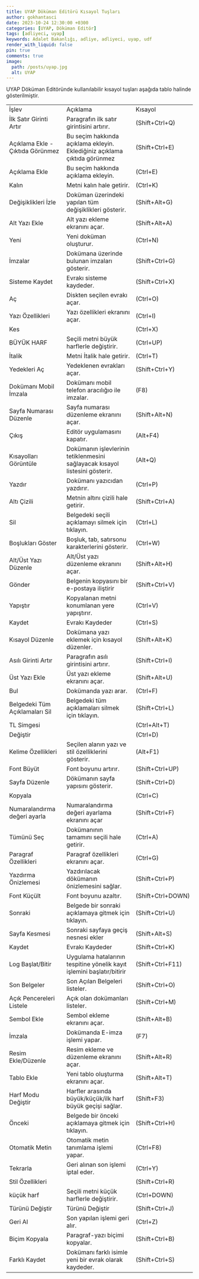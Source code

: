 ```yaml
---
title: UYAP Döküman Editörü Kısayol Tuşları
author: gokhantasci
date: 2023-10-24 12:30:00 +0300
categories: [UYAP, Döküman Editör]
tags: [adliyeci, uyap]
keywords: Adalet Bakanlığı, adliye, adliyeci, uyap, udf
render_with_liquid: false
pin: true
comments: true
image:
  path: /posts/uyap.jpg
  alt: UYAP
---
```


UYAP Döküman Editöründe kullanılabilir kısayol tuşları aşağıda tablo halinde gösterilmiştir.


<table>
    <tr>
        <td>İşlev</td>
        <td>Açıklama</td>
        <td>Kısayol</td>
    </tr>
    <tr>
        <td>İlk Satır Girinti Artır</td>
        <td>Paragrafın ilk satır girintisini artırır.</td>
        <td>(Shift+Ctrl+Q)</td>
    </tr>
    <tr>
        <td>Açıklama Ekle - Çıktıda Görünmez</td>
        <td>Bu seçim hakkında açıklama ekleyin. Eklediğiniz açıklama çıktıda görünmez</td>
        <td>(Shift+Ctrl+E)</td>
    </tr>
    <tr>
        <td>Açıklama Ekle</td>
        <td>Bu seçim hakkında açıklama ekleyin.</td>
        <td>(Ctrl+E)</td>
    </tr>
    <tr>
        <td>Kalın</td>
        <td>Metni kalın hale getirir.</td>
        <td>(Ctrl+K)</td>
    </tr>
    <tr>
        <td>Değişiklikleri İzle</td>
        <td>Doküman üzerindeki yapılan tüm değişiklikleri gösterir.</td>
        <td>(Shift+Alt+G)</td>
    </tr>
    <tr>
        <td>Alt Yazı Ekle</td>
        <td>Alt yazı ekleme ekranını açar.</td>
        <td>(Shift+Alt+A)</td>
    </tr>
    <tr>
        <td>Yeni</td>
        <td>Yeni doküman oluşturur.</td>
        <td>(Ctrl+N)</td>
    </tr>
    <tr>
        <td>İmzalar</td>
        <td>Dokümana üzerinde bulunan imzaları gösterir.</td>
        <td>(Shift+Ctrl+G)</td>
    </tr>
    <tr>
        <td>Sisteme Kaydet</td>
        <td>Evrakı sisteme kaydeder.</td>
        <td>(Shift+Ctrl+X)</td>
    </tr>
    <tr>
        <td>Aç</td>
        <td>Diskten seçilen evrakı açar.</td>
        <td>(Ctrl+O)</td>
    </tr>
    <tr>
        <td>Yazı Özellikleri</td>
        <td>Yazı özellikleri ekranını açar.</td>
        <td>(Ctrl+I)</td>
    </tr>
    <tr>
        <td>Kes</td>
        <td></td>
        <td>(Ctrl+X)</td>
    </tr>
    <tr>
        <td>BÜYÜK HARF</td>
        <td>Seçili metni büyük harflerle değiştirir.</td>
        <td>(Ctrl+UP)</td>
    </tr>
    <tr>
        <td>İtalik</td>
        <td>Metni İtalik hale getirir.</td>
        <td>(Ctrl+T)</td>
    </tr>
    <tr>
        <td>Yedekleri Aç</td>
        <td>Yedeklenen evrakları açar.</td>
        <td>(Shift+Ctrl+Y)</td>
    </tr>
    <tr>
        <td>Dokümanı Mobil İmzala</td>
        <td>Dokümanı mobil telefon aracılığıo ile imzalar.</td>
        <td>(F8)</td>
    </tr>
    <tr>
        <td>Sayfa Numarası Düzenle</td>
        <td>Sayfa numarası düzenleme ekranını açar.</td>
        <td>(Shift+Alt+N)</td>
    </tr>
    <tr>
        <td>Çıkış</td>
        <td>Editör uygulamasını kapatır.</td>
        <td>(Alt+F4)</td>
    </tr>
    <tr>
        <td>Kısayolları Görüntüle</td>
        <td>Dokümanın işlevlerinin tetiklenmesini sağlayacak kısayol listesini gösterir.</td>
        <td>(Alt+Q)</td>
    </tr>
    <tr>
        <td>Yazdır</td>
        <td>Dokümanı yazıcıdan yazdırır.</td>
        <td>(Ctrl+P)</td>
    </tr>
    <tr>
        <td>Altı Çizili</td>
        <td>Metnin altını çizili hale getirir.</td>
        <td>(Shift+Ctrl+A)</td>
    </tr>
    <tr>
        <td>Sil</td>
        <td>Belgedeki seçili açıklamayı silmek için tıklayın.</td>
        <td>(Ctrl+L)</td>
    </tr>
    <tr>
        <td>Boşlukları Göster</td>
        <td>Boşluk, tab, satırsonu karakterlerini gösterir.</td>
        <td>(Ctrl+W)</td>
    </tr>
    <tr>
        <td>Alt/Üst Yazı Düzenle</td>
        <td>Alt/Üst yazı düzenleme ekranını açar.</td>
        <td>(Shift+Alt+H)</td>
    </tr>
    <tr>
        <td>Gönder</td>
        <td>Belgenin kopyasını bir e-postaya iliştirir</td>
        <td>(Shift+Ctrl+V)</td>
    </tr>
    <tr>
        <td>Yapıştır</td>
        <td>Kopyalanan metni konumlanan yere yapıştırır.</td>
        <td>(Ctrl+V)</td>
    </tr>
    <tr>
        <td>Kaydet</td>
        <td>Evrakı Kaydeder</td>
        <td>(Ctrl+S)</td>
    </tr>
    <tr>
        <td>Kısayol Düzenle</td>
        <td>Dokümana yazı eklemek için kısayol düzenler.</td>
        <td>(Shift+Alt+K)</td>
    </tr>
    <tr>
        <td>Asılı Girinti Artır</td>
        <td>Paragrafın asılı girintisini artırır.</td>
        <td>(Shift+Ctrl+I)</td>
    </tr>
    <tr>
        <td>Üst Yazı Ekle</td>
        <td>Üst yazı ekleme ekranını açar.</td>
        <td>(Shift+Alt+U)</td>
    </tr>
    <tr>
        <td>Bul</td>
        <td>Dokümanda yazı arar.</td>
        <td>(Ctrl+F)</td>
    </tr>
    <tr>
        <td>Belgedeki Tüm Açıklamaları Sil</td>
        <td>Belgedeki tüm açıklamaları silmek için tıklayın.</td>
        <td>(Shift+Ctrl+L)</td>
    </tr>
    <tr>
        <td>TL Simgesi</td>
        <td></td>
        <td>(Ctrl+Alt+T)</td>
    </tr>
    <tr>
        <td>Değiştir</td>
        <td></td>
        <td>(Ctrl+D)</td>
    </tr>
    <tr>
        <td>Kelime Özellikleri</td>
        <td>Seçilen alanın yazı ve stil özelliklerini gösterir.</td>
        <td>(Alt+F1)</td>
    </tr>
    <tr>
        <td>Font Büyüt</td>
        <td>Font boyunu artırır.</td>
        <td>(Shift+Ctrl+UP)</td>
    </tr>
    <tr>
        <td>Sayfa Düzenle</td>
        <td>Dökümanın sayfa yapısını gösterir.</td>
        <td>(Shift+Ctrl+D)</td>
    </tr>
    <tr>
        <td>Kopyala</td>
        <td></td>
        <td>(Ctrl+C)</td>
    </tr>
    <tr>
        <td>Numaralandırma değeri ayarla</td>
        <td>Numaralandırma değeri ayarlama ekranını açar</td>
        <td>(Shift+Ctrl+F)</td>
    </tr>
    <tr>
        <td>Tümünü Seç</td>
        <td>Dokümanının tamamını seçili hale getirir.</td>
        <td>(Ctrl+A)</td>
    </tr>
    <tr>
        <td>Paragraf Özellikleri</td>
        <td>Paragraf özellikleri ekranını açar.</td>
        <td>(Ctrl+G)</td>
    </tr>
    <tr>
        <td>Yazdırma Önizlemesi</td>
        <td>Yazdırılacak dökümanın önizlemesini sağlar.</td>
        <td>(Shift+Ctrl+P)</td>
    </tr>
    <tr>
        <td>Font Küçült</td>
        <td>Font boyunu azaltır.</td>
        <td>(Shift+Ctrl+DOWN)</td>
    </tr>
    <tr>
        <td>Sonraki</td>
        <td>Belgede bir sonraki açıklamaya gitmek için tıklayın.</td>
        <td>(Shift+Ctrl+U)</td>
    </tr>
    <tr>
        <td>Sayfa Kesmesi</td>
        <td>Sonraki sayfaya geçiş nesnesi ekler</td>
        <td>(Shift+Alt+S)</td>
    </tr>
    <tr>
        <td>Kaydet</td>
        <td>Evrakı Kaydeder</td>
        <td>(Shift+Ctrl+K)</td>
    </tr>
    <tr>
        <td>Log Başlat/Bitir</td>
        <td>Uygulama hatalarının tespitine yönelik kayıt işlemini başlatır/bitirir</td>
        <td>(Shift+Ctrl+F11)</td>
    </tr>
    <tr>
        <td>Son Belgeler</td>
        <td>Son Açılan Belgeleri listeler.</td>
        <td>(Shift+Ctrl+O)</td>
    </tr>
    <tr>
        <td>Açık Pencereleri Listele</td>
        <td>Açık olan dokümanları listeler.</td>
        <td>(Shift+Ctrl+M)</td>
    </tr>
    <tr>
        <td>Sembol Ekle</td>
        <td>Sembol ekleme ekranını açar.</td>
        <td>(Shift+Alt+B)</td>
    </tr>
    <tr>
        <td>İmzala</td>
        <td>Dokümanda E-imza işlemi yapar.</td>
        <td>(F7)</td>
    </tr>
    <tr>
        <td>Resim Ekle/Düzenle</td>
        <td>Resim ekleme ve düzenleme ekranını açar.</td>
        <td>(Shift+Alt+R)</td>
    </tr>
    <tr>
        <td>Tablo Ekle</td>
        <td>Yeni tablo oluşturma ekranını açar.</td>
        <td>(Shift+Alt+T)</td>
    </tr>
    <tr>
        <td>Harf Modu Değiştir</td>
        <td>Harfler arasında büyük/küçük/ilk harf büyük geçişi sağlar.</td>
        <td>(Shift+F3)</td>
    </tr>
    <tr>
        <td>Önceki</td>
        <td>Belgede bir önceki açıklamaya gitmek için tıklayın.</td>
        <td>(Shift+Ctrl+H)</td>
    </tr>
    <tr>
        <td>Otomatik Metin</td>
        <td>Otomatik metin tanımlama işlemi yapar.</td>
        <td>(Ctrl+F8)</td>
    </tr>
    <tr>
        <td>Tekrarla</td>
        <td>Geri alınan son işlemi iptal eder.</td>
        <td>(Ctrl+Y)</td>
    </tr>
    <tr>
        <td>Stil Özellikleri</td>
        <td></td>
        <td>(Shift+Ctrl+R)</td>
    </tr>
    <tr>
        <td>küçük harf</td>
        <td>Seçili metni küçük harflerle değiştirir.</td>
        <td>(Ctrl+DOWN)</td>
    </tr>
    <tr>
        <td>Türünü Değiştir</td>
        <td>Türünü Değiştir</td>
        <td>(Shift+Ctrl+J)</td>
    </tr>
    <tr>
        <td>Geri Al</td>
        <td>Son yapılan işlemi geri alır.</td>
        <td>(Ctrl+Z)</td>
    </tr>
    <tr>
        <td>Biçim Kopyala</td>
        <td>Paragraf-yazı biçimi kopyalar.</td>
        <td>(Shift+Ctrl+B)</td>
    </tr>
    <tr>
        <td>Farklı Kaydet</td>
        <td>Dokümanı farklı isimle yeni bir evrak olarak kaydeder.</td>
        <td>(Shift+Ctrl+S)</td>
    </tr>
</table>